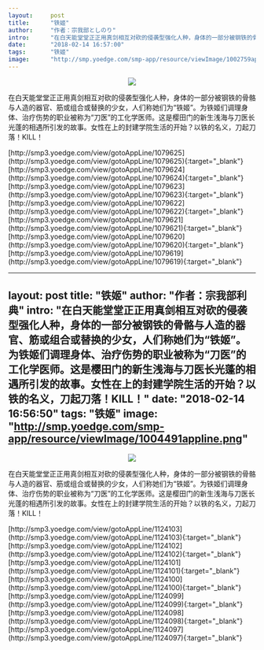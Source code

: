```yaml
---
layout:     post
title:      "铁姬"
author:     "作者：宗我部としのり"
intro:      "在白天能堂堂正正用真剑相互对砍的侵袭型强化人种，身体的一部分被钢铁的骨骼与人造的器官、筋或组合或替换的少女，人们称她们为“铁姬”。为铁姬们调理身体、治疗伤势的职业被称为“刀医”的工化学医师。这是樱田门的新生浅海与刀医长光蓬的相遇所引发的故事。女性在上的封建学院生活的开始？以铁的名义，刀起刀落！KILL！"
date:       "2018-02-14 16:57:00"
tags:       "铁姬"
image:      "http://smp.yoedge.com/smp-app/resource/viewImage/1002759appline.png"
---
```

<div style="text-align: center">
<p><img src="http://smp.yoedge.com/smp-app/resource/viewImage/1002759appline.png"/></p>
</div>
<p class="post-meta">
<span>在白天能堂堂正正用真剑相互对砍的侵袭型强化人种，身体的一部分被钢铁的骨骼与人造的器官、筋或组合或替换的少女，人们称她们为“铁姬”。为铁姬们调理身体、治疗伤势的职业被称为“刀医”的工化学医师。这是樱田门的新生浅海与刀医长光蓬的相遇所引发的故事。女性在上的封建学院生活的开始？以铁的名义，刀起刀落！KILL！</span>
</p>
[http://smp3.yoedge.com/view/gotoAppLine/1079625](http://smp3.yoedge.com/view/gotoAppLine/1079625){:target="_blank"}
[http://smp3.yoedge.com/view/gotoAppLine/1079624](http://smp3.yoedge.com/view/gotoAppLine/1079624){:target="_blank"}
[http://smp3.yoedge.com/view/gotoAppLine/1079623](http://smp3.yoedge.com/view/gotoAppLine/1079623){:target="_blank"}
[http://smp3.yoedge.com/view/gotoAppLine/1079622](http://smp3.yoedge.com/view/gotoAppLine/1079622){:target="_blank"}
[http://smp3.yoedge.com/view/gotoAppLine/1079621](http://smp3.yoedge.com/view/gotoAppLine/1079621){:target="_blank"}
[http://smp3.yoedge.com/view/gotoAppLine/1079620](http://smp3.yoedge.com/view/gotoAppLine/1079620){:target="_blank"}
[http://smp3.yoedge.com/view/gotoAppLine/1079619](http://smp3.yoedge.com/view/gotoAppLine/1079619){:target="_blank"}


---
layout:     post
title:      "铁姬"
author:     "作者：宗我部利典"
intro:      "在白天能堂堂正正用真剑相互对砍的侵袭型强化人种，身体的一部分被钢铁的骨骼与人造的器官、筋或组合或替换的少女，人们称她们为“铁姬”。为铁姬们调理身体、治疗伤势的职业被称为“刀医”的工化学医师。这是樱田门的新生浅海与刀医长光蓬的相遇所引发的故事。女性在上的封建学院生活的开始？以铁的名义，刀起刀落！KILL！"
date:       "2018-02-14 16:56:50"
tags:       "铁姬"
image:      "http://smp.yoedge.com/smp-app/resource/viewImage/1004491appline.png"
---
<div style="text-align: center">
<p><img src="http://smp.yoedge.com/smp-app/resource/viewImage/1004491appline.png"/></p>
</div>
<p class="post-meta">
<span>在白天能堂堂正正用真剑相互对砍的侵袭型强化人种，身体的一部分被钢铁的骨骼与人造的器官、筋或组合或替换的少女，人们称她们为“铁姬”。为铁姬们调理身体、治疗伤势的职业被称为“刀医”的工化学医师。这是樱田门的新生浅海与刀医长光蓬的相遇所引发的故事。女性在上的封建学院生活的开始？以铁的名义，刀起刀落！KILL！</span>
</p>
[http://smp3.yoedge.com/view/gotoAppLine/1124103](http://smp3.yoedge.com/view/gotoAppLine/1124103){:target="_blank"}
[http://smp3.yoedge.com/view/gotoAppLine/1124102](http://smp3.yoedge.com/view/gotoAppLine/1124102){:target="_blank"}
[http://smp3.yoedge.com/view/gotoAppLine/1124101](http://smp3.yoedge.com/view/gotoAppLine/1124101){:target="_blank"}
[http://smp3.yoedge.com/view/gotoAppLine/1124100](http://smp3.yoedge.com/view/gotoAppLine/1124100){:target="_blank"}
[http://smp3.yoedge.com/view/gotoAppLine/1124099](http://smp3.yoedge.com/view/gotoAppLine/1124099){:target="_blank"}
[http://smp3.yoedge.com/view/gotoAppLine/1124098](http://smp3.yoedge.com/view/gotoAppLine/1124098){:target="_blank"}
[http://smp3.yoedge.com/view/gotoAppLine/1124097](http://smp3.yoedge.com/view/gotoAppLine/1124097){:target="_blank"}


